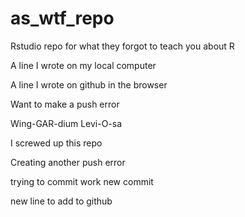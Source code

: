 # as_wtf_repo
Rstudio repo for what they forgot to teach you about R


A line I wrote on my local computer


A line I wrote on github in the browser


Want to make a push error


Wing-GAR-dium Levi-O-sa


I screwed up this repo


Creating another push error





trying to commit work
new commit

new line to add to github 

